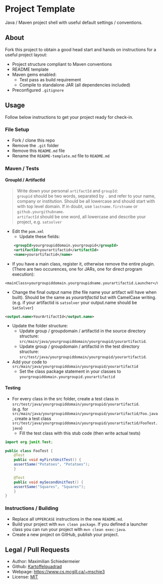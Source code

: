 # Project Template

Java / Maven project shell with useful default settings / conventions.

## About 

Fork this project to obtain a good head start and hands on instructions for a useful project layout:

 * Project structure compliant to Maven conventions
 * README template
 * Maven gems enabled:
   * Test pass as build requirement
   * Compile to standalone JAR (all dependencies included)
 * Preconfigured ```.gitignore```

## Usage

Follow below instructions to get your project ready for check-in.

### File Setup

 * Fork / clone this repo
 * Remove the ```.git``` folder
 * Remove this ```README.md``` file
 * Rename the ```README-template.md``` file to ```README.md```

### Maven / Tests

#### GroupId / ArtifactId


 >  Write down your personal ```artifactId``` and ```groupId```:  
```groupid``` should be two words, separated by ```.``` and refer to your name, company or institution. Should be all lowercase and should start with with top level domain. If in doubt, use ```lastname.firstname``` or ```github.yourgithubname```.  
```artifactId``` should be one word, all lowercase and describe your project, e.g. ```satsolver```

 * Edit the ```pom.xml```
   * Update these fields:  
```xml
    <groupId>yourgroupiddomain.yourgroupid</groupId>
    <artifactId>yourartifactid</artifactId>
    <name>yourartifactid</name>
```
   * If you have a main class, register it, otherwise remove the entire plugin. (There are two occurences, one for JARs, one for direct program execution):
```
<mainClass>yourgroupiddomain.yourgroupidname.yourartifactid.Launcher</mainClass>
```
   * Change the final output name (the file name your artifact will have when built). Should be the same as *yourartifactid* but with CamelCase writing.  
(e.g. if your artifactid is ```satsolver``` your output.name should be ```SatSolver```)  
```xml
<output.name>YourArtifactId</output.name>
```

 * Update the folder structure:
   * Update group / groupdomain / artifactid in the source directory structure: ```src/main/java/yourgroupiddomain/yourgroupid/yourartifactid```.  
   * Update group / groupdomain / artifactid in the test directory structure: ```src/test/java/yourgroupiddomain/yourgroupid/yourartifactid```.  
 * Add your code to ```src/main/java/yourgroupiddomain/yourgroupid/yourartifactid```
   * Set the class package statement in your classes to ```yourgroupiddomain.yourgroupid.yourartifactid```

#### Testing

 * For every class in the src folder, create a test class in ```src/test/java/yourgroupiddomain/yourgroupid/yourartifactid```.  
(e.g. for ```src/main/java/yourgroupiddomain/yourgroupid/yourartifactid/Foo.java```, create a test class ```src/test/java/yourgroupiddomain/yourgroupid/yourartifactid/FooTest.java```)
   * Fill the test class with this stub code (then write actual tests)

```java
import org.junit.Test;

public class FooTest {
    @Test
    public void myFirstUnitTest() {
	assertSame("Potatoes", "Potatoes");
    }

    @Test
    public void mySecondUnitTest() {
	assertSame("Squares", "Squares");
    }
}
```

### Instructions / Building

 * Replace all ```UPPERCASE``` instructions in the new ```README.md```.
 * Build your project with ```mvn clean package```. If you defined a launcher class you can run your project with ```mvn clean exec:java```.
 * Create a new project on GitHub, publish your project.

## Legal / Pull Requests

 * Author: Maximilian Schiedermeier
 * Github: [Kartoffelquadrad](https://github.com/kartoffelquadrat)
 * Webpage: https://www.cs.mcgill.ca/~mschie3
 * License: [MIT](https://opensource.org/licenses/MIT)

